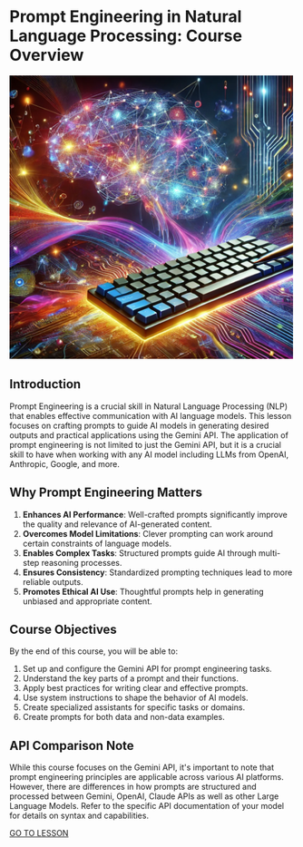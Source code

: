 # Prompt Engineering in Natural Language Processing: Course Overview


<img src="./assets/prompt.webp" alt="prompt" width="500" height="auto">


## Introduction

Prompt Engineering is a crucial skill in Natural Language Processing (NLP) that enables effective communication with AI language models. This lesson focuses on crafting prompts to guide AI models in generating desired outputs and practical applications using the Gemini API.
The application of prompt engineering is not limited to just the Gemini API, but it is a crucial skill to have when working with any AI model including LLMs from OpenAI, Anthropic, Google, and more.

## Why Prompt Engineering Matters

1. **Enhances AI Performance**: Well-crafted prompts significantly improve the quality and relevance of AI-generated content.
2. **Overcomes Model Limitations**: Clever prompting can work around certain constraints of language models.
3. **Enables Complex Tasks**: Structured prompts guide AI through multi-step reasoning processes.
4. **Ensures Consistency**: Standardized prompting techniques lead to more reliable outputs.
5. **Promotes Ethical AI Use**: Thoughtful prompts help in generating unbiased and appropriate content.

## Course Objectives

By the end of this course, you will be able to:

1. Set up and configure the Gemini API for prompt engineering tasks.
2. Understand the key parts of a prompt and their functions.
3. Apply best practices for writing clear and effective prompts.
4. Use system instructions to shape the behavior of AI models.
5. Create specialized assistants for specific tasks or domains.
6. Create prompts for both data and non-data examples.

## API Comparison Note

While this course focuses on the Gemini API, it's important to note that prompt engineering principles are applicable across various AI platforms. However, there are differences in how prompts are structured and processed between Gemini, OpenAI, Claude APIs as well as other Large Language Models. Refer to the specific API documentation of your model for details on syntax and capabilities.


[GO TO LESSON](./lesson.ipynb)